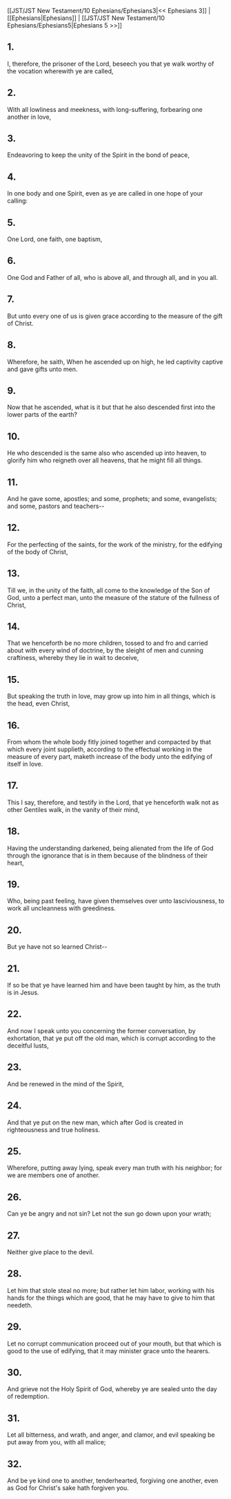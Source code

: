 [[JST/JST New Testament/10 Ephesians/Ephesians3|<< Ephesians 3]] | [[Ephesians|Ephesians]] | [[JST/JST New Testament/10 Ephesians/Ephesians5|Ephesians 5 >>]]
## 1.
I, therefore, the prisoner of the Lord, beseech you that ye walk worthy of the vocation wherewith ye are called,
## 2.
With all lowliness and meekness, with long-suffering, forbearing one another in love,
## 3.
Endeavoring to keep the unity of the Spirit in the bond of peace,
## 4.
In one body and one Spirit, even as ye are called in one hope of your calling:
## 5.
One Lord, one faith, one baptism,
## 6.
One God and Father of all, who is above all, and through all, and in you all.
## 7.
But unto every one of us is given grace according to the measure of the gift of Christ.
## 8.
Wherefore, he saith, When he ascended up on high, he led captivity captive and gave gifts unto men.
## 9.
Now that he ascended, what is it but that he also descended first into the lower parts of the earth?
## 10.
He who descended is the same also who ascended up into heaven, to glorify him who reigneth over all heavens, that he might fill all things.
## 11.
And he gave some, apostles; and some, prophets; and some, evangelists; and some, pastors and teachers\--
## 12.
For the perfecting of the saints, for the work of the ministry, for the edifying of the body of Christ,
## 13.
Till we, in the unity of the faith, all come to the knowledge of the Son of God, unto a perfect man, unto the measure of the stature of the fullness of Christ,
## 14.
That we henceforth be no more children, tossed to and fro and carried about with every wind of doctrine, by the sleight of men and cunning craftiness, whereby they lie in wait to deceive,
## 15.
But speaking the truth in love, may grow up into him in all things, which is the head, even Christ,
## 16.
From whom the whole body fitly joined together and compacted by that which every joint supplieth, according to the effectual working in the measure of every part, maketh increase of the body unto the edifying of itself in love.
## 17.
This I say, therefore, and testify in the Lord, that ye henceforth walk not as other Gentiles walk, in the vanity of their mind,
## 18.
Having the understanding darkened, being alienated from the life of God through the ignorance that is in them because of the blindness of their heart,
## 19.
Who, being past feeling, have given themselves over unto lasciviousness, to work all uncleanness with greediness.
## 20.
But ye have not so learned Christ\--
## 21.
If so be that ye have learned him and have been taught by him, as the truth is in Jesus.
## 22.
And now I speak unto you concerning the former conversation, by exhortation, that ye put off the old man, which is corrupt according to the deceitful lusts,
## 23.
And be renewed in the mind of the Spirit,
## 24.
And that ye put on the new man, which after God is created in righteousness and true holiness.
## 25.
Wherefore, putting away lying, speak every man truth with his neighbor; for we are members one of another.
## 26.
Can ye be angry and not sin? Let not the sun go down upon your wrath;
## 27.
Neither give place to the devil.
## 28.
Let him that stole steal no more; but rather let him labor, working with his hands for the things which are good, that he may have to give to him that needeth.
## 29.
Let no corrupt communication proceed out of your mouth, but that which is good to the use of edifying, that it may minister grace unto the hearers.
## 30.
And grieve not the Holy Spirit of God, whereby ye are sealed unto the day of redemption.
## 31.
Let all bitterness, and wrath, and anger, and clamor, and evil speaking be put away from you, with all malice;
## 32.
And be ye kind one to another, tenderhearted, forgiving one another, even as God for Christ\'s sake hath forgiven you.

